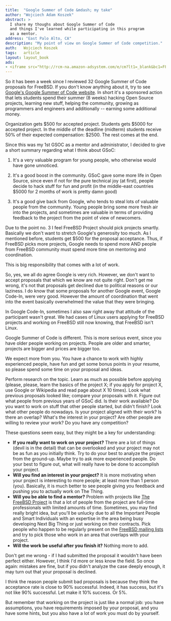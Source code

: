 ```yaml
---
title:	"Google Summer of Code &mdash; my take"
author: "Wojciech Adam Koszek"
abstract: >
  I share my thoughs about Google Summer of Code
  and things I've learned while participating in this program
  as a mentor.
address: "East Palo Alto, CA"
description: "My point of view on Google Summer of Code competition."
auth:	Wojciech Koszek
tags:	article
layout: layout_book
ads:
- <iframe src="http://rcm-na.amazon-adsystem.com/e/cm?lt1=_blank&bc1=FFFFFF&IS2=1&npa=1&bg1=FFFFFF&fc1=000000&lc1=FF0000&t=wkoszek-20&o=1&p=8&l=as4&m=amazon&f=ifr&ref=ss_til&asins=031609997X" style="width:120px;height:240px;" scrolling="no" marginwidth="0" marginheight="0" frameborder="0"></iframe>
---
```


So it has been a week since I reviewed 32 Google Summer of Code proposals for
FreeBSD.  If you don't know anything about it, try to see
[Google's Google Summer of Code website](http://www.google-melange.com).
In short it's a sponsored action that lets
students spend their summer (8 weeks) hacking Open Source projects, learning
new stuff, helping the community, growing as programmers and engineers and
additionally -- earning some additional money.

Organization gets $500 for accepted project. Students gets $5000 for accepted
project. In the middle of the deadline (midterm) students receive 50% of
their expected compensation: $2500. The rest comes at the end.

Since this was my 1st GSOC as a mentor and administrator, I decided to give
a short summary regarding what I think about GSoC:

 1. It's a very valuable program for young people, who otherwise would have
 gone unnoticed.

 2. It's a good boost in the community. GSoC gave some more life in Open
 Source, since even if not for the pure technical joy (at first), people
 decide to hack stuff for fun and profit (in the middle-east countries $5000
 for 2 months of work is pretty damn good)

 3. It's a good give back from Google, who tends to steal lots of valuable
 people from the community. Young people bring some more fresh air into the
 projects, and sometimes are valuable in terms of providing feedback to the
 project from the point of view of newcomers.

Due to the point no. 3 I feel FreeBSD Project should pick projects smartly.
Basically we don't want to stretch Google's generosity too much. As I
mentioned before, students get $500 for the proposal acceptance. Thus, if
FreeBSD picks more projects, Google needs to spend more AND people from
FreeBSD community must spend more time on mentoring and coordination.

This is big responsibility that comes with a lot of work.

So, yes, we all do agree Google is very rich. However, we don't want to accept
proposals that which we know are not quite right. Don't get me wrong, it's not
that proposals get declined due to political reasons or our laziness. I do know
that some proposals for another Google event, Google Code-In, were very
good. However the amount of coordination that went into the event basically
overwhelmed the value that they were bringing.

In Google Code-In, sometimes I also saw right away that attitude of the
participant wasn't great. We had cases of Linux users applying for FreeBSD
projects and working on FreeBSD still now knowing, that FreeBSD isn't Linux.

Google Summer of Code is different. This is more serious event, since you
have older people working on projects. People are older and smarter,
projects are bigger and prices are bigger too.

We expect more from you. You have a chance to work with highly experienced
people, have fun and get some bonus points in your resume, so please spend some
time on your proposal and ideas.

Perform research on the topic.  Learn as much as possible before applying
(please, please, learn the basics of the project X; if you apply for project
X, use Google or Wikipedia and read page about X 10 times).  Look what
previous proposals looked like; compare your proposals with it.  Figure out
what people from previous years of GSoC did. Is their work available? Do you
want to work on stuff that other people started, but didn't finish? Look what
other people do nowadays. Is your project aligned with their work? Is there
an overlap? What's the interest in your project?  Are other people are
willing to review your work? Do you have any competition?

These questions seem easy, but they might be a key for understanding:

 + **If you really want to work on your project?** There are a lot of things
 (devil is in the detail) that can be overlooked and your project may not be
 as fun as you initially think. Try to do your best to analyze the project
 from the ground-up. Maybe try to ask more experienced people. Do your best
 to figure out, what will really have to be done to accomplish your
 project.
 + **Will you find an interest in your project?** It is more motivating when
 your project is interesting to more people; at least more than 1 person
 (you). Basically, it is much better to see people giving you feedback and
 pushing you to actually work on The Thing.
 + **Will you be able to find a mentor?** Problem with projects like
 [The FreeBSD Project](http://www.freebsd.org) is that a lot of people from
 the project are full-time professionals with limited amounts of time.
 Sometimes, you may find really bright idea, but you'll be unlucky due to all
 the Important People and Smart Individuals with an expertise in the area
 being busy developing Next Big Thing or just working on their
 contracts. Pick people who happen to be regularly present on the
 [FreeBSD mailing lists](http://lists.freebsd.org/) and try to pick those
 who work in an area that overlaps with your project.
 + **Will the work be useful after you finish it?** Nothing more to add.

Don't get me wrong - if I had submitted the proposal it wouldn't have been
perfect either. However, I think I'd more or less know the field. So once
again: mistakes are fine, but if you didn't analyze the case deeply enough, it
may turn out that your proposal is declined.

I think the reason people submit bad proposals is because they think the
acceptance rate is close to 90% successful. Indeed, it has success, but it's
not like 90% successful. Let make it 10% success. Or 5%.

But remember that working on the project is just like a normal job: you have
assumptions, you have requirements imposed by your proposal, and you have some
hints, but you also have a lot of work you must do by yourself.

